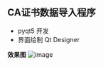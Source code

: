 CA证书数据导入程序
-----------------

* pyqt5 开发
* 界面绘制 Qt Designer

**效果图**
![image](https://github.com/yangb92/CAImport/raw/master/QQ%E6%88%AA%E5%9B%BE20181016181925.png)
